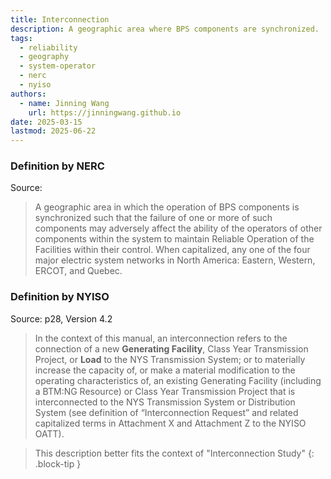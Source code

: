 ```yaml
---
title: Interconnection
description: A geographic area where BPS components are synchronized.
tags:
  - reliability
  - geography
  - system-operator
  - nerc
  - nyiso
authors:
  - name: Jinning Wang
    url: https://jinningwang.github.io
date: 2025-03-15
lastmod: 2025-06-22
---
```


### Definition by NERC

Source: <d-cite key="nerc2024glossary"></d-cite>

> A geographic area in which the operation of BPS components is synchronized such that the failure of one or more of such components may adversely affect the ability of the operators of other components within the system to maintain Reliable Operation of the Facilities within their control. When capitalized, any one of the four major electric system networks in North America: Eastern, Western, ERCOT, and Quebec.

### Definition by NYISO

Source: <d-cite key="nyiso2023tei"></d-cite> p28, Version 4.2

> In the context of this manual, an interconnection refers to the connection of a new **Generating Facility**, Class Year Transmission Project, or **Load** to the NYS Transmission System;
> or to materially increase the capacity of, or make a material modification to the operating characteristics of, an existing Generating Facility (including a BTM:NG Resource) or Class Year Transmission Project that is interconnected to the NYS Transmission System or Distribution System (see definition of “Interconnection Request” and related capitalized terms in Attachment X and Attachment Z to the NYISO OATT).

<!-- prettier-ignore-start -->
> This description better fits the context of "Interconnection Study"
{: .block-tip }
<!-- prettier-ignore-end -->
